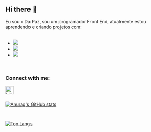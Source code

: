## Hi there 📝

Eu sou o Da Paz, sou um programador Front End, atualmente estou aprendendo e criando projetos com:
<br>
<br>

- <img src="https://img.shields.io/badge/HTML5-E34F26?style=for-the-badge&logo=html5&logoColor=white">
- <img src="https://img.shields.io/badge/CSS3-1572B6?style=for-the-badge&logo=css3&logoColor=white">
- <img src="https://img.shields.io/badge/JavaScript-323330?style=for-the-badge&logo=javascript&logoColor=F7DF1E">

<br />

### Connect with me:

<p>
  <a href="https://linkedin.com/in/hermesaugustoconceicaodapaz/">
    <img align="left"  alt="LinkedIn" width="26px" src="https://cdn.jsdelivr.net/npm/simple-icons@v3/icons/linkedin.svg" />
  </a>
</p>
<br />
<br />

[![Anurag's GitHub stats](https://github-readme-stats.vercel.app/api?username=dapaz-programador)](https://github.com/anuraghazra/github-readme-stats)

<br />

[![Top Langs](https://github-readme-stats.vercel.app/api/top-langs/?username=dapaz-programador)](https://github.com/anuraghazra/github-readme-stats)


